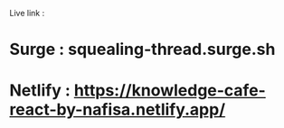 Live link : 
# Surge : squealing-thread.surge.sh
# Netlify :  https://knowledge-cafe-react-by-nafisa.netlify.app/
